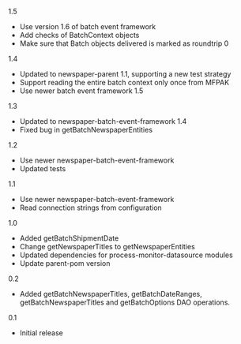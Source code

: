 1.5
* Use version 1.6 of batch event framework
* Add checks of BatchContext objects
* Make sure that Batch objects delivered is marked as roundtrip 0

1.4
* Updated to newspaper-parent 1.1, supporting a new test strategy
* Support reading the entire batch context only once from MFPAK
* Use newer batch event framework 1.5

1.3
* Updated to newspaper-batch-event-framework 1.4
* Fixed bug in getBatchNewspaperEntities

1.2
* Use newer newspaper-batch-event-framework
* Updated tests

1.1
* Use newer newspaper-batch-event-framework
* Read connection strings from configuration

1.0
* Added getBatchShipmentDate
* Change getNewspaperTitles to getNewspaperEntities
* Updated dependencies for process-monitor-datasource modules
* Update parent-pom version

0.2
* Added getBatchNewspaperTitles, getBatchDateRanges, getBatchNewspaperTitles and getBatchOptions DAO operations.

0.1
* Initial release
